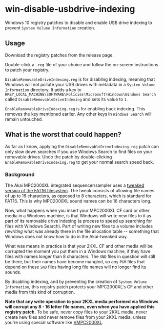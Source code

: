 # win-disable-usbdrive-indexing
Windows 10 registry patches to disable and enable USB drive indexing to prevent `System Volume Information` creation.

## Usage

Download the registry patches from the release page.

Double-click a `.reg` file of your choice and follow the on-screen instructions to patch your registry.

`DisableRemovableDriveIndexing.reg` is for disabling indexing, meaning that Windows will not pollute your USB drives with metadata in a `System Volume Information` directory. It adds a key to `HKEY_LOCAL_MACHINE\SOFTWARE\Policies\Microsoft\Windows\Windows Search` called `DisableRemovableDriveIndexing` and sets its value to `1`.

`EnableRemovableDriveIndexing.reg` is for enabling back indexing. This removes the key mentioned earlier. Any other keys in `Windows Search` will remain untouched.

## What is the worst that could happen?

As far as I know, applying the `DisableRemovableDriveIndexing.reg` patch can only slow down searches if you use Windows Search to find files on your removable drives. Undo the patch by double-clicking `EnableRemovableDriveIndexing.reg` to get your normal search speed back.

### Background

The Akai MPC2000XL integrated sequencer/sampler uses a [tweaked version of the FAT16 filesystem](https://vmpcdocs.izmar.nl/vmpc_specific_settings.html#background). The tweak consists of allowing file names of up to 16 characters, as opposed to 8 characters, which is standard for FAT16. This is why MPC2000XL sound names can be 16 characters long.

Now, what happens when you insert your MPC2000XL CF card or other media in a Windows machine, is that Windows will write new files to it as part of its removable drive indexing (a process to speed up searching for files with Windows Search). Part of writing new files to a volume includes _rewriting_ what was already there in the file allocation table -- something that Windows does not know how to do in the Akai-tweaked way.

What was means in practice is that your 2KXL CF and other media will be corrupted the moment you put them in a Windows machine, if they have files with names longer than 8 characters. The `SND` files in question will still be there, but their names have become mangled, so any `PGM` files that depend on these `SND` files having long file names will no longer find its sounds.

By disabling indexing, and by preventing the creation of `System Volume Information`, this registry patch protects your MPC2000XL's CF and other media from this kind of corruption.

**Note that any write operation to your 2KXL media performed via Windows will corrupt any 8 - 16 letter file names, even when you have applied this registry patch.** To be safe, never copy files to your 2KXL media, never create new files and never remove files from your 2KXL media, unless you're using special software like [VMPC2000XL](https://www.izmar.nl).
